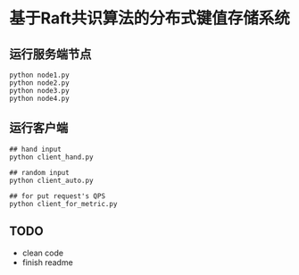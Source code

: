 # 基于Raft共识算法的分布式键值存储系统


## 运行服务端节点
```
python node1.py
python node2.py
python node3.py
python node4.py
```

## 运行客户端
```
## hand input
python client_hand.py

## random input
python client_auto.py

## for put request's QPS
python client_for_metric.py
```
## TODO
- clean code
- finish readme

